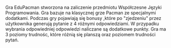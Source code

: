 Gra EduPacman stworzona na zaliczenie przedmiotu Współczesne Języki Programowania. Gra bazuje na klasycznej grze Pacman ze specjalnymi dodatkami.
Podczas gry pojawiają się bonusy ,które po "zjedzeniu" przez użytkownika generują pytanie z 4 różnymi odpowiedziami. 
W przypadku wybrania odpowiedniej odpowiedzi naliczane są dodatkowe punkty. Gra ma 3 poziomy trudnośc, które różnią się planszą oraz poziomem trudności pytań.